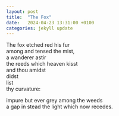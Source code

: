 ```yaml
---
layout: post
title:  "The Fox"
date:   2024-04-23 13:31:00 +0100
categories: jekyll update
---
```


The fox etched red his fur <br>
among and tensed the mist, <br>
a wanderer astir <br>
the reeds which heaven kisst <br>
and thou amidst <br>
didst <br>
list <br>
thy curvature: <br>

impure but ever grey among the weeds <br>
a gap in stead the light which now recedes. <br>





